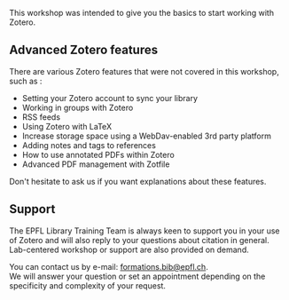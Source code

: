 This workshop was intended to give you the basics to start working with Zotero.

## Advanced Zotero features

There are various Zotero features that were not covered in this workshop, such as : 

- Setting your Zotero account to sync your library 
- Working in groups with Zotero
- RSS feeds 
- Using Zotero with LaTeX
- Increase storage space using a WebDav-enabled 3rd party platform
- Adding notes and tags to references
- How to use annotated PDFs within Zotero
- Advanced PDF management with Zotfile

Don't hesitate to ask us if you want explanations about these features.

## Support

The EPFL Library Training Team is always keen to support you in your use of Zotero and will also reply to your questions about citation in general.   
Lab-centered workshop or support are also provided on demand.   

You can contact us by e-mail: [formations.bib@epfl.ch](mailto:formations.bib@epfl.ch).   
We will answer your question or set an appointment depending on the specificity and complexity of your request.


